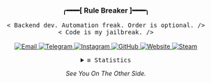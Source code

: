 <h3 align="center">
  <p align="center">
    ╭━━━[ Rule Breaker ]━━━╮
  </p>
</h3>

<p align="center">
  <samp>
    < Backend dev. Automation freak. Order is optional. />
    <br>
    < Code is my jailbreak. />
    <br><br>
  </samp>

  <a href="mailto:abbasjadidi2008@gmail.com" target="_blank">
    <img alt="Email" src="https://img.shields.io/badge/-Email-2d2d2d?style=flat-square&logo=gmail&logoColor=white">
  </a>
  <a href="https://t.me/amirabbasjadidi" target="_blank">
    <img alt="Telegram" src="https://img.shields.io/badge/-Telegram-2d2d2d?style=flat-square&logo=telegram&logoColor=white">
  </a>
  <a href="https://www.instagram.com/amirabbas._.jadidi/" target="_blank">
    <img alt="Instagram" src="https://img.shields.io/badge/-Instagram-2d2d2d?style=flat-square&logo=instagram&logoColor=white">
  </a>
  <a href="https://github.com/Amirabbasjadidi" target="_blank">
    <img alt="GitHub" src="https://img.shields.io/badge/-GitHub-2d2d2d?style=flat-square&logo=github&logoColor=white">
  </a>
  <a href="https://amirabbasjadidi.ir/" target="_blank">
    <img alt="Website" src="https://img.shields.io/badge/-Website-2d2d2d?style=flat-square&logo=cobalt&logoColor=white">
  </a>
  <a href="https://steamcommunity.com/id/amirabbasjadidi/" target="_blank">
    <img alt="Steam" src="https://img.shields.io/badge/-Steam-2d2d2d?style=flat-square&logo=steam&logoColor=white">
  </a>
</p>

<details align="center">
  <summary><samp>≡ Statistics</samp></summary>
  <br />

  <div align="center">
    <img src="https://profile-counter.deno.dev/amirabbasjadidi/count.svg" alt="Profile Views" />
  </div>

  <table align="center">
    <tr>
      <td>
        <img src="https://github-readme-stats.vercel.app/api?username=Amirabbasjadidi&theme=blue_navy&show_icons=true&count_private=true&hide_border=true" height="195px" />
      </td>
      <td>
        <img src="https://github-readme-stats.vercel.app/api/top-langs/?username=Amirabbasjadidi&layout=compact&hide_border=true&theme=blue_navy" height="195px" />
      </td>
    </tr>
  </table>

</details>


<p align="center">
  <em>See You On The Other Side.</em>
</p>
